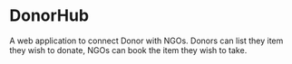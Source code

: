 # DonorHub
A web application to connect Donor with NGOs.  Donors can list they item they wish to donate,  NGOs can book the item they wish  to take.
